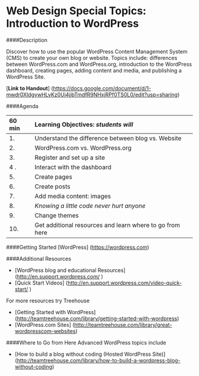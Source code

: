 Web Design Special Topics: Introduction to WordPress
=================

####Description

Discover how to use the popular WordPress Content Management System (CMS) to create your own blog or website. Topics include: differences between WordPress.com and WordPress.org, introduction to the WordPress dashboard, creating pages, adding content and media, and publishing a WordPress Site.

[**Link to Handout**]
(https://docs.google.com/document/d/1-mwdr0XIdgywHLyKz0Uj4jjbTmdfR9NHxjRPf0TS0L0/edit?usp=sharing)

####Agenda

|60 min| **Learning Objectives:** *students will* |
|:---------------|:-----------------|
| 1.  | Understand the difference between blog vs. Website |
| 2.  | WordPress.com vs. WordPress.org |
| 3.  | Register and set up a site |
| 4 . | Interact with the dashboard |
| 5.  | Create pages |
| 6.  | Create posts |
| 7.  | Add media content: images |
| 8.  | *Knowing a little code never hurt anyone* |
| 9.  | Change themes |
| 10. | Get additional resources and learn where to go from here |

####Getting Started
[WordPress] (https://wordpress.com)

####Additional Resources
- [WordPress blog and educational Resources] (http://en.support.wordpress.com/ )
- [Quick Start Videos] (http://en.support.wordpress.com/video-quick-start/ )

For more resources try Treehouse
- [Getting Started with WordPress] (http://teamtreehouse.com/library/getting-started-with-wordpress)
- [WordPress.com Sites] (http://teamtreehouse.com/library/great-wordpresscom-websites)

####Where to Go from Here
Advanced WordPress topics include
- [How to build a blog without coding (Hosted WordPress Site)] (http://teamtreehouse.com/library/how-to-build-a-wordpress-blog-without-coding)

